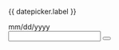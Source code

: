
<label class="usa-label" id="{{ datepicker.aria-label }}" for="{{ datepicker.id }}">{{ datepicker.label }}</label>
<div class="usa-hint" id="{{ datepicker.aria-describedby }}">mm/dd/yyyy </div>
<div class="usa-date-picker usa-date-picker--initialized" data-min-date="0000-01-01">
  <input class="usa-input usa-date-picker__internal-input" aria-labelledby="appointment-date-label" aria-describedby="appointment-date-hint" aria-hidden="true" tabindex="-1" style="display: none;">
<div class="usa-date-picker__wrapper"><input
    class="usa-input"
    id="{{ datepicker.id }}"
    name="{{ datepicker.id }}"
    aria-labelledby="{{ datepicker.aria-label }}"
    aria-describedby="{{ datepicker.aria-describedby }}"
  />
  <button type="button" class="usa-date-picker__button" aria-haspopup="true" aria-label="Toggle calendar"></button>
  <div class="usa-date-picker__calendar" role="application" data-value="2024-09-20" style="top: 48px;" hidden="">
  <div tabindex="-1" class="usa-date-picker__calendar__date-picker">
    <div class="usa-date-picker__calendar__row">
      <div class="usa-date-picker__calendar__cell usa-date-picker__calendar__cell--center-items">
        <button type="button" class="usa-date-picker__calendar__previous-year" aria-label="Navigate back one year"></button>
      </div>
      <div class="usa-date-picker__calendar__cell usa-date-picker__calendar__cell--center-items">
        <button type="button" class="usa-date-picker__calendar__previous-month" aria-label="Navigate back one month"></button>
      </div>
      <div class="usa-date-picker__calendar__cell usa-date-picker__calendar__month-label">
        <button type="button" class="usa-date-picker__calendar__month-selection" aria-label="September. Select month">September</button>
        <button type="button" class="usa-date-picker__calendar__year-selection" aria-label="2024. Select year">2024</button>
      </div>
      <div class="usa-date-picker__calendar__cell usa-date-picker__calendar__cell--center-items">
        <button type="button" class="usa-date-picker__calendar__next-month" aria-label="Navigate forward one month"></button>
      </div>
      <div class="usa-date-picker__calendar__cell usa-date-picker__calendar__cell--center-items">
        <button type="button" class="usa-date-picker__calendar__next-year" aria-label="Navigate forward one year"></button>
      </div>
    </div>
  <table class="usa-date-picker__calendar__table"><thead><tr><th class="usa-date-picker__calendar__day-of-week" scope="col" aria-label="Sunday">S</th><th class="usa-date-picker__calendar__day-of-week" scope="col" aria-label="Monday">M</th><th class="usa-date-picker__calendar__day-of-week" scope="col" aria-label="Tuesday">T</th><th class="usa-date-picker__calendar__day-of-week" scope="col" aria-label="Wednesday">W</th><th class="usa-date-picker__calendar__day-of-week" scope="col" aria-label="Thursday">Th</th><th class="usa-date-picker__calendar__day-of-week" scope="col" aria-label="Friday">Fr</th><th class="usa-date-picker__calendar__day-of-week" scope="col" aria-label="Saturday">S</th></tr></thead><tbody><tr><td><button type="button" tabindex="-1" class="usa-date-picker__calendar__date usa-date-picker__calendar__date--current-month" data-day="1" data-month="9" data-year="2024" data-value="2024-09-01" aria-label="1 September 2024 Sunday" aria-selected="false">1</button></td><td><button type="button" tabindex="-1" class="usa-date-picker__calendar__date usa-date-picker__calendar__date--current-month" data-day="2" data-month="9" data-year="2024" data-value="2024-09-02" aria-label="2 September 2024 Monday" aria-selected="false">2</button></td><td><button type="button" tabindex="-1" class="usa-date-picker__calendar__date usa-date-picker__calendar__date--current-month" data-day="3" data-month="9" data-year="2024" data-value="2024-09-03" aria-label="3 September 2024 Tuesday" aria-selected="false">3</button></td><td><button type="button" tabindex="-1" class="usa-date-picker__calendar__date usa-date-picker__calendar__date--current-month" data-day="4" data-month="9" data-year="2024" data-value="2024-09-04" aria-label="4 September 2024 Wednesday" aria-selected="false">4</button></td><td><button type="button" tabindex="-1" class="usa-date-picker__calendar__date usa-date-picker__calendar__date--current-month" data-day="5" data-month="9" data-year="2024" data-value="2024-09-05" aria-label="5 September 2024 Thursday" aria-selected="false">5</button></td><td><button type="button" tabindex="-1" class="usa-date-picker__calendar__date usa-date-picker__calendar__date--current-month" data-day="6" data-month="9" data-year="2024" data-value="2024-09-06" aria-label="6 September 2024 Friday" aria-selected="false">6</button></td><td><button type="button" tabindex="-1" class="usa-date-picker__calendar__date usa-date-picker__calendar__date--current-month" data-day="7" data-month="9" data-year="2024" data-value="2024-09-07" aria-label="7 September 2024 Saturday" aria-selected="false">7</button></td></tr><tr><td><button type="button" tabindex="-1" class="usa-date-picker__calendar__date usa-date-picker__calendar__date--current-month" data-day="8" data-month="9" data-year="2024" data-value="2024-09-08" aria-label="8 September 2024 Sunday" aria-selected="false">8</button></td><td><button type="button" tabindex="-1" class="usa-date-picker__calendar__date usa-date-picker__calendar__date--current-month" data-day="9" data-month="9" data-year="2024" data-value="2024-09-09" aria-label="9 September 2024 Monday" aria-selected="false">9</button></td><td><button type="button" tabindex="-1" class="usa-date-picker__calendar__date usa-date-picker__calendar__date--current-month" data-day="10" data-month="9" data-year="2024" data-value="2024-09-10" aria-label="10 September 2024 Tuesday" aria-selected="false">10</button></td><td><button type="button" tabindex="-1" class="usa-date-picker__calendar__date usa-date-picker__calendar__date--current-month" data-day="11" data-month="9" data-year="2024" data-value="2024-09-11" aria-label="11 September 2024 Wednesday" aria-selected="false">11</button></td><td><button type="button" tabindex="-1" class="usa-date-picker__calendar__date usa-date-picker__calendar__date--current-month" data-day="12" data-month="9" data-year="2024" data-value="2024-09-12" aria-label="12 September 2024 Thursday" aria-selected="false">12</button></td><td><button type="button" tabindex="-1" class="usa-date-picker__calendar__date usa-date-picker__calendar__date--current-month" data-day="13" data-month="9" data-year="2024" data-value="2024-09-13" aria-label="13 September 2024 Friday" aria-selected="false">13</button></td><td><button type="button" tabindex="-1" class="usa-date-picker__calendar__date usa-date-picker__calendar__date--current-month" data-day="14" data-month="9" data-year="2024" data-value="2024-09-14" aria-label="14 September 2024 Saturday" aria-selected="false">14</button></td></tr><tr><td><button type="button" tabindex="-1" class="usa-date-picker__calendar__date usa-date-picker__calendar__date--current-month" data-day="15" data-month="9" data-year="2024" data-value="2024-09-15" aria-label="15 September 2024 Sunday" aria-selected="false">15</button></td><td><button type="button" tabindex="-1" class="usa-date-picker__calendar__date usa-date-picker__calendar__date--current-month" data-day="16" data-month="9" data-year="2024" data-value="2024-09-16" aria-label="16 September 2024 Monday" aria-selected="false">16</button></td><td><button type="button" tabindex="-1" class="usa-date-picker__calendar__date usa-date-picker__calendar__date--current-month" data-day="17" data-month="9" data-year="2024" data-value="2024-09-17" aria-label="17 September 2024 Tuesday" aria-selected="false">17</button></td><td><button type="button" tabindex="-1" class="usa-date-picker__calendar__date usa-date-picker__calendar__date--current-month" data-day="18" data-month="9" data-year="2024" data-value="2024-09-18" aria-label="18 September 2024 Wednesday" aria-selected="false">18</button></td><td><button type="button" tabindex="-1" class="usa-date-picker__calendar__date usa-date-picker__calendar__date--current-month" data-day="19" data-month="9" data-year="2024" data-value="2024-09-19" aria-label="19 September 2024 Thursday" aria-selected="false">19</button></td><td><button type="button" tabindex="0" class="usa-date-picker__calendar__date usa-date-picker__calendar__date--current-month usa-date-picker__calendar__date--today usa-date-picker__calendar__date--focused" data-day="20" data-month="9" data-year="2024" data-value="2024-09-20" aria-label="20 September 2024 Friday" aria-selected="false">20</button></td><td><button type="button" tabindex="-1" class="usa-date-picker__calendar__date usa-date-picker__calendar__date--current-month" data-day="21" data-month="9" data-year="2024" data-value="2024-09-21" aria-label="21 September 2024 Saturday" aria-selected="false">21</button></td></tr><tr><td><button type="button" tabindex="-1" class="usa-date-picker__calendar__date usa-date-picker__calendar__date--current-month" data-day="22" data-month="9" data-year="2024" data-value="2024-09-22" aria-label="22 September 2024 Sunday" aria-selected="false">22</button></td><td><button type="button" tabindex="-1" class="usa-date-picker__calendar__date usa-date-picker__calendar__date--current-month" data-day="23" data-month="9" data-year="2024" data-value="2024-09-23" aria-label="23 September 2024 Monday" aria-selected="false">23</button></td><td><button type="button" tabindex="-1" class="usa-date-picker__calendar__date usa-date-picker__calendar__date--current-month" data-day="24" data-month="9" data-year="2024" data-value="2024-09-24" aria-label="24 September 2024 Tuesday" aria-selected="false">24</button></td><td><button type="button" tabindex="-1" class="usa-date-picker__calendar__date usa-date-picker__calendar__date--current-month" data-day="25" data-month="9" data-year="2024" data-value="2024-09-25" aria-label="25 September 2024 Wednesday" aria-selected="false">25</button></td><td><button type="button" tabindex="-1" class="usa-date-picker__calendar__date usa-date-picker__calendar__date--current-month" data-day="26" data-month="9" data-year="2024" data-value="2024-09-26" aria-label="26 September 2024 Thursday" aria-selected="false">26</button></td><td><button type="button" tabindex="-1" class="usa-date-picker__calendar__date usa-date-picker__calendar__date--current-month" data-day="27" data-month="9" data-year="2024" data-value="2024-09-27" aria-label="27 September 2024 Friday" aria-selected="false">27</button></td><td><button type="button" tabindex="-1" class="usa-date-picker__calendar__date usa-date-picker__calendar__date--current-month" data-day="28" data-month="9" data-year="2024" data-value="2024-09-28" aria-label="28 September 2024 Saturday" aria-selected="false">28</button></td></tr><tr><td><button type="button" tabindex="-1" class="usa-date-picker__calendar__date usa-date-picker__calendar__date--current-month" data-day="29" data-month="9" data-year="2024" data-value="2024-09-29" aria-label="29 September 2024 Sunday" aria-selected="false">29</button></td><td><button type="button" tabindex="-1" class="usa-date-picker__calendar__date usa-date-picker__calendar__date--current-month" data-day="30" data-month="9" data-year="2024" data-value="2024-09-30" aria-label="30 September 2024 Monday" aria-selected="false">30</button></td><td><button type="button" tabindex="-1" class="usa-date-picker__calendar__date usa-date-picker__calendar__date--next-month" data-day="1" data-month="10" data-year="2024" data-value="2024-10-01" aria-label="1 October 2024 Tuesday" aria-selected="false">1</button></td><td><button type="button" tabindex="-1" class="usa-date-picker__calendar__date usa-date-picker__calendar__date--next-month" data-day="2" data-month="10" data-year="2024" data-value="2024-10-02" aria-label="2 October 2024 Wednesday" aria-selected="false">2</button></td><td><button type="button" tabindex="-1" class="usa-date-picker__calendar__date usa-date-picker__calendar__date--next-month" data-day="3" data-month="10" data-year="2024" data-value="2024-10-03" aria-label="3 October 2024 Thursday" aria-selected="false">3</button></td><td><button type="button" tabindex="-1" class="usa-date-picker__calendar__date usa-date-picker__calendar__date--next-month" data-day="4" data-month="10" data-year="2024" data-value="2024-10-04" aria-label="4 October 2024 Friday" aria-selected="false">4</button></td><td><button type="button" tabindex="-1" class="usa-date-picker__calendar__date usa-date-picker__calendar__date--next-month" data-day="5" data-month="10" data-year="2024" data-value="2024-10-05" aria-label="5 October 2024 Saturday" aria-selected="false">5</button></td></tr></tbody></table></div>
  </div>
  <div class="usa-sr-only usa-date-picker__status" role="status" aria-live="polite"></div></div></div>
